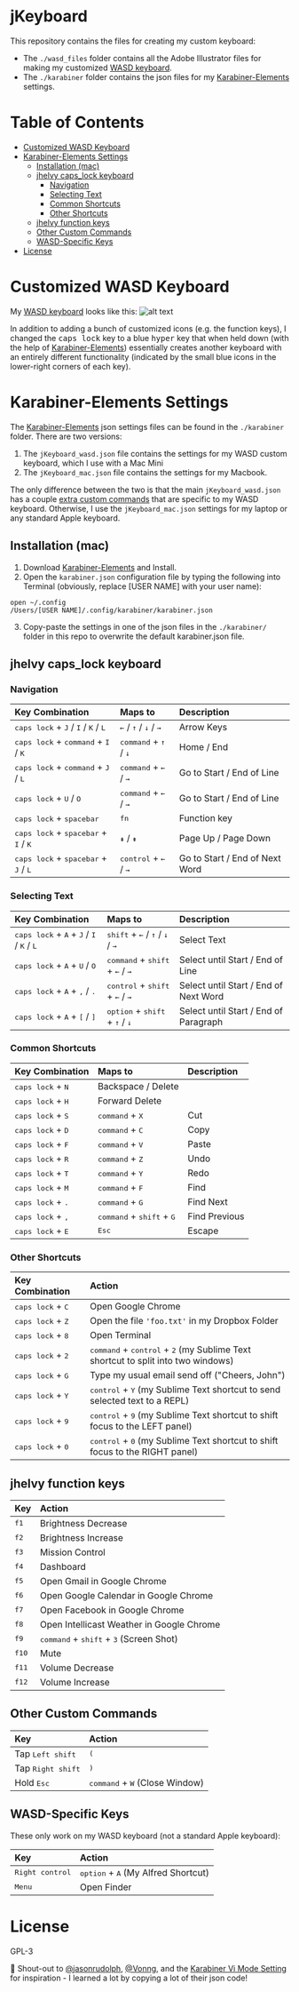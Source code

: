 
# jKeyboard
This repository contains the files for creating my custom keyboard:
- The `./wasd_files` folder contains all the Adobe Illustrator files for making my customized [WASD keyboard](http://www.wasdkeyboards.com/).
- The `./karabiner` folder contains the json files for my [Karabiner-Elements](https://pqrs.org/osx/karabiner/) settings.

# Table of Contents
- [Customized WASD Keyboard](#customized-wasd-keyboard)
- [Karabiner-Elements Settings](#karabiner-elements-settings)
  - [Installation (mac)](#installation-mac)
  - [jhelvy caps_lock keyboard](#jhelvy-caps_lock-keyboard)
    - [Navigation](#navigation)
    - [Selecting Text](#selecting-text)
    - [Common Shortcuts](#common-shortcuts)
    - [Other Shortcuts](#other-shortcuts)
  - [jhelvy function keys](#jhelvy-function-keys)
  - [Other Custom Commands](#other-custom-commands)
  - [WASD-Specific Keys](#wasd-specific-keys)
- [License](#license)

# Customized WASD Keyboard
My [WASD keyboard](http://www.wasdkeyboards.com/) looks like this:
![alt text](https://raw.github.com/jhelvy/jKeyboard/master/wasd_files/keyboard_preview.jpg "Keyboard Layout")

In addition to adding a bunch of customized icons (e.g. the function keys), I changed the  <kbd>caps lock</kbd> key to a blue <kbd>hyper</kbd> key that when held down (with the help of [Karabiner-Elements](https://pqrs.org/osx/karabiner/)) essentially creates another keyboard with an entirely different functionality (indicated by the small blue icons in the lower-right corners of each key).

# Karabiner-Elements Settings
The [Karabiner-Elements](https://pqrs.org/osx/karabiner/) json settings files can be found in the `./karabiner` folder. There are two versions:

1. The `jKeyboard_wasd.json` file contains the settings for my WASD custom keyboard, which I use with a Mac Mini
2. The `jKeyboard_mac.json` file contains the settings for my Macbook.

The only difference between the two is that the main `jKeyboard_wasd.json` has a couple [extra custom commands](#wasd-specific-keys) that are specific to my WASD keyboard. Otherwise, I use the `jKeyboard_mac.json` settings for my laptop or any standard Apple keyboard.

## Installation (mac)
1. Download [Karabiner-Elements](https://pqrs.org/osx/karabiner/) and Install.
2. Open the `karabiner.json` configuration file by typing the following into Terminal (obviously, replace [USER NAME] with your user name):
```
open ~/.config
/Users/[USER NAME]/.config/karabiner/karabiner.json
```

3. Copy-paste the settings in one of the json files in the `./karabiner/` folder in this repo to overwrite the default karabiner.json file.

## jhelvy caps_lock keyboard

### Navigation
|   Key Combination  |    Maps to    |   Description  |
|:-------------------|:--------------|:---------------|
| <kbd>caps lock</kbd> + <kbd>J</kbd> / <kbd>I</kbd> / <kbd>K</kbd> / <kbd>L</kbd> | <kbd>←</kbd> / <kbd>↑</kbd> / <kbd>↓</kbd> / <kbd>→</kbd> | Arrow Keys |
|<kbd>caps lock</kbd> + <kbd>command</kbd> + <kbd>I</kbd> / <kbd>K</kbd> | <kbd>command</kbd> + <kbd>↑</kbd> / <kbd>↓</kbd> | Home / End |
|<kbd>caps lock</kbd> + <kbd>command</kbd> + <kbd>J</kbd> / <kbd>L</kbd> | <kbd>command</kbd> + <kbd>←</kbd> / <kbd>→</kbd> | Go to Start / End of Line |
|<kbd>caps lock</kbd> + <kbd>U</kbd> / <kbd>O</kbd> | <kbd>command</kbd> + <kbd>←</kbd> / <kbd>→</kbd> | Go to Start / End of Line |
|<kbd>caps lock</kbd> + <kbd>spacebar</kbd> | <kbd>fn</kbd> | Function key |
|<kbd>caps lock</kbd> + <kbd>spacebar</kbd> + <kbd>I</kbd> / <kbd>K</kbd> | <kbd>⇞</kbd> / <kbd>⇟</kbd> | Page Up / Page Down |
|<kbd>caps lock</kbd> + <kbd>spacebar</kbd> + <kbd>J</kbd> / <kbd>L</kbd> | <kbd>control</kbd> + <kbd>←</kbd> / <kbd>→</kbd> | Go to Start / End of Next Word |

### Selecting Text
|   Key Combination  |    Maps to    |   Description  |
|:-------------------|:--------------|:---------------|
|<kbd>caps lock</kbd> + <kbd>A</kbd> + <kbd>J</kbd> / <kbd>I</kbd> / <kbd>K</kbd> / <kbd>L</kbd> | <kbd>shift</kbd> + <kbd>←</kbd> / <kbd>↑</kbd> / <kbd>↓</kbd> / <kbd>→</kbd> | Select Text |
|<kbd>caps lock</kbd> + <kbd>A</kbd> + <kbd>U</kbd> / <kbd>O</kbd> | <kbd>command</kbd> + <kbd>shift</kbd> + <kbd>←</kbd> / <kbd>→</kbd> | Select until Start / End of Line |
|<kbd>caps lock</kbd> + <kbd>A</kbd> + <kbd>,</kbd> / <kbd>.</kbd> | <kbd>control</kbd> + <kbd>shift</kbd> + <kbd>←</kbd> / <kbd>→</kbd> | Select until Start / End of Next Word |
|<kbd>caps lock</kbd> + <kbd>A</kbd> + <kbd>[</kbd> / <kbd>]</kbd> | <kbd>option</kbd> + <kbd>shift</kbd> + <kbd>↑</kbd> / <kbd>↓</kbd> | Select until Start / End of Paragraph |

### Common Shortcuts
|   Key Combination  |    Maps to    |   Description  |
|:-------------------|:--------------|:---------------|
|<kbd>caps lock</kbd> + <kbd>N</kbd> | Backspace / Delete |  |
|<kbd>caps lock</kbd> + <kbd>H</kbd> | Forward Delete |  |
|<kbd>caps lock</kbd> + <kbd>S</kbd> | <kbd>command</kbd> + <kbd>X</kbd> | Cut |
|<kbd>caps lock</kbd> + <kbd>D</kbd> | <kbd>command</kbd> + <kbd>C</kbd> | Copy |
|<kbd>caps lock</kbd> + <kbd>F</kbd> | <kbd>command</kbd> + <kbd>V</kbd> | Paste |
|<kbd>caps lock</kbd> + <kbd>R</kbd> | <kbd>command</kbd> + <kbd>Z</kbd> | Undo |
|<kbd>caps lock</kbd> + <kbd>T</kbd> | <kbd>command</kbd> + <kbd>Y</kbd> | Redo |
|<kbd>caps lock</kbd> + <kbd>M</kbd> | <kbd>command</kbd> + <kbd>F</kbd> | Find |
|<kbd>caps lock</kbd> + <kbd>.</kbd> | <kbd>command</kbd> + <kbd>G</kbd> | Find Next |
|<kbd>caps lock</kbd> + <kbd>,</kbd> | <kbd>command</kbd> + <kbd>shift</kbd> + <kbd>G</kbd> | Find Previous |
|<kbd>caps lock</kbd> + <kbd>E</kbd> | <kbd>Esc</kbd> | Escape |

### Other Shortcuts
|     Key Combination     |    Action    |
|:------------------------|:-------------|
|<kbd>caps lock</kbd> + <kbd>C</kbd> | Open Google Chrome |
|<kbd>caps lock</kbd> + <kbd>Z</kbd> | Open the file `'foo.txt'` in my Dropbox Folder |
|<kbd>caps lock</kbd> + <kbd>8</kbd> | Open Terminal |
|<kbd>caps lock</kbd> + <kbd>2</kbd> | <kbd>command</kbd> + <kbd>control</kbd> + <kbd>2</kbd> (my Sublime Text shortcut to split into two windows)|
|<kbd>caps lock</kbd> + <kbd>G</kbd> | Type my usual email send off ("Cheers, John") |
|<kbd>caps lock</kbd> + <kbd>Y</kbd> |<kbd>control</kbd> + <kbd>Y</kbd> (my Sublime Text shortcut to send selected text to a REPL) |
|<kbd>caps lock</kbd> + <kbd>9</kbd> |<kbd>control</kbd> + <kbd>9</kbd> (my Sublime Text shortcut to shift focus to the LEFT panel) |
|<kbd>caps lock</kbd> + <kbd>0</kbd> |<kbd>control</kbd> + <kbd>0</kbd> (my Sublime Text shortcut to shift focus to the RIGHT panel) |

## jhelvy function keys
|     Key      |    Action    |
|:-------------|:-------------|
|  <kbd>f1</kbd>  | Brightness Decrease |
|  <kbd>f2</kbd>  | Brightness Increase |
|  <kbd>f3</kbd>  | Mission Control |
|  <kbd>f4</kbd>  | Dashboard |
|  <kbd>f5</kbd>  | Open Gmail in Google Chrome |
|  <kbd>f6</kbd>  | Open Google Calendar in Google Chrome |
|  <kbd>f7</kbd>  | Open Facebook in Google Chrome |
|  <kbd>f8</kbd>  | Open Intellicast Weather in Google Chrome |
|  <kbd>f9</kbd>  | <kbd>command</kbd> + <kbd>shift</kbd> + <kbd>3</kbd> (Screen Shot) |
|  <kbd>f10</kbd> | Mute |
|  <kbd>f11</kbd> | Volume Decrease |
|  <kbd>f12</kbd> | Volume Increase |

## Other Custom Commands
|     Key      |    Action    |
|:-------------|:-------------|
| Tap <kbd>Left shift</kbd>  | <kbd>(</kbd> |
| Tap <kbd>Right shift</kbd> | <kbd>)</kbd> |
| Hold <kbd>Esc</kbd>   | <kbd>command</kbd> + <kbd>W</kbd> (Close Window) |

## WASD-Specific Keys
These only work on my WASD keyboard (not a standard Apple keyboard):

|     Key      |    Action    |
|:-------------|:-------------|
| <kbd>Right control</kbd> | <kbd>option</kbd> + <kbd>A</kbd> (My Alfred Shortcut) |
| <kbd>Menu</kbd> | Open Finder |

# License
 GPL-3

📣 Shout-out to [@jasonrudolph](https://github.com/jasonrudolph/keyboard),  [@Vonng](https://github.com/Vonng/Capslock), and the [Karabiner Vi Mode Setting](https://pqrs.org/osx/karabiner/complex_modifications/#vi_mode) for inspiration - I learned a lot by copying a lot of their json code!
